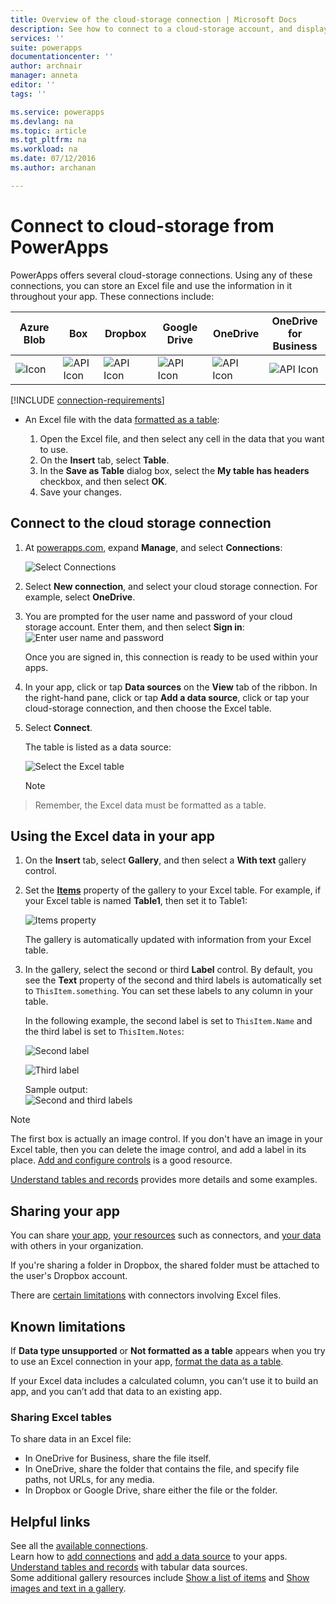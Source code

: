 ```yaml
---
title: Overview of the cloud-storage connection | Microsoft Docs
description: See how to connect to a cloud-storage account, and display Excel data in your app
services: ''
suite: powerapps
documentationcenter: ''
author: archnair
manager: anneta
editor: ''
tags: ''

ms.service: powerapps
ms.devlang: na
ms.topic: article
ms.tgt_pltfrm: na
ms.workload: na
ms.date: 07/12/2016
ms.author: archanan

---
```

# Connect to cloud-storage from PowerApps
PowerApps offers several cloud-storage connections. Using any of these connections, you can store an Excel file and use the information in it throughout your app. These connections include:  

| **Azure Blob** | **Box** | **Dropbox** | **Google Drive** | **OneDrive** | **OneDrive<br>for Business** |
| --- | --- | --- | --- | --- | --- |
| ![Icon](./media/cloud-storage-blob-connections/blobicon.png) |![API Icon][boxicon] |![API Icon][dropboxicon] |![API Icon][googledriveicon] |![API Icon][onedriveicon] |![API Icon][onedriveforbusinessicon] |

[!INCLUDE [connection-requirements](../includes/connection-requirements.md)]

* An Excel file with the data [formatted as a table](https://support.office.com/article/Create-an-Excel-table-in-a-worksheet-E81AA349-B006-4F8A-9806-5AF9DF0AC664):
  
  1. Open the Excel file, and then select any cell in the data that you want to use.
  2. On the **Insert** tab, select **Table**.
  3. In the **Save as Table** dialog box, select the **My table has headers** checkbox, and then select **OK**.
  4. Save your changes.

## Connect to the cloud storage connection
1. At [powerapps.com](https://web.powerapps.com), expand **Manage**, and select **Connections**:  
   
    ![Select Connections](./media/cloud-storage-blob-connections/connections.png)
2. Select **New connection**, and select your cloud storage connection. For example, select **OneDrive**.
3. You are prompted for the user name and password of your cloud storage account. Enter them, and then select **Sign in**:  
    ![Enter user name and password](./media/cloud-storage-blob-connections/signin.png)
   
    Once you are signed in, this connection is ready to be used within your apps.
4. In your app, click or tap **Data sources** on the **View** tab of the ribbon. In the right-hand pane, click or tap **Add a data source**, click or tap your cloud-storage connection, and then choose the Excel table.
5. Select **Connect**.
   
    The table is listed as a data source:
   
    ![Select the Excel table](./media/cloud-storage-blob-connections/selecttable.png)
   
    > [!NOTE]
> Remember, the Excel data must be formatted as a table.

## Using the Excel data in your app
1. On the **Insert** tab, select **Gallery**, and then select a **With text** gallery control.
2. Set the **[Items](../controls/properties-core.md)** property of the gallery to your Excel table. For example, if your Excel table is named **Table1**, then set it to Table1:  
   
    ![Items property](./media/cloud-storage-blob-connections/itemsproperty.png)  
   
    The gallery is automatically updated with information from your Excel table.
3. In the gallery, select the second or third **Label** control. By default, you see the **Text** property of the second and third labels is automatically set to `ThisItem.something`. You can set these labels to any column in your table.
   
    In the following example, the second label is set to `ThisItem.Name` and the third label is set to `ThisItem.Notes`:  
   
    ![Second label](./media/cloud-storage-blob-connections/items-secondtextbox.png)  
   
    ![Third label](./media/cloud-storage-blob-connections/items-thirdtextbox.png)  
   
    Sample output:  
    ![Second and third labels](./media/cloud-storage-blob-connections/secondthirdtextboxes.png)
   
> [!NOTE]
> The first box is actually an image control. If you don't have an image in your Excel table, then you can delete the image control, and add a label in its place. [Add and configure controls](../maker/add-configure-controls.md) is a good resource.

[Understand tables and records](../working-with-tables.md) provides more details and some examples.  

## Sharing your app
You can share [your app](../share-app.md), [your resources](../share-app-resources.md) such as connectors, and [your data](../share-app-data.md) with others in your organization.

If you're sharing a folder in Dropbox, the shared folder must be attached to the user's Dropbox account.

There are [certain limitations](#sharing-excel-tables) with connectors involving Excel files.

## Known limitations
If **Data type unsupported** or **Not formatted as a table** appears when you try to use an Excel connection in your app, [format the data as a table](https://support.office.com/article/Create-an-Excel-table-in-a-worksheet-E81AA349-B006-4F8A-9806-5AF9DF0AC664).

If your Excel data includes a calculated column, you can't use it to build an app, and you can’t add that data to an existing app.

### Sharing Excel tables
To share data in an Excel file:

* In OneDrive for Business, share the file itself.
* In OneDrive, share the folder that contains the file, and specify file paths, not URLs, for any media.
* In Dropbox or Google Drive, share either the file or the folder.

## Helpful links
See all the [available connections](../connections-list.md).  
Learn how to [add connections](../add-manage-connections.md) and [add a data source](../maker/add-data-connection.md) to your apps.  
[Understand tables and records](../working-with-tables.md) with tabular data sources.  
Some additional gallery resources include [Show a list of items](../add-gallery.md) and [Show images and text in a gallery](../show-images-text-gallery-sort-filter.md).

<!--Icon references-->
[boxicon]: ./media/cloud-storage-blob-connections/boxicon.png
[dropboxicon]: ./media/cloud-storage-blob-connections/dropboxicon.png
[googledriveicon]: ./media/cloud-storage-blob-connections/googledriveicon.png
[onedriveicon]: ./media/cloud-storage-blob-connections/onedriveicon.png
[onedriveforbusinessicon]: ./media/cloud-storage-blob-connections/onedriveforbusinessicon.png
